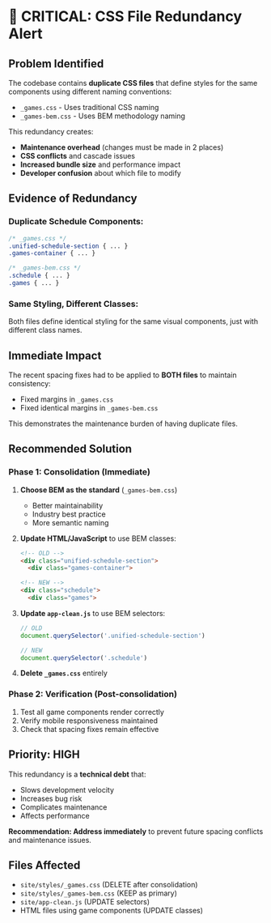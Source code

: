 # 🚨 CRITICAL: CSS File Redundancy Alert

## Problem Identified

The codebase contains **duplicate CSS files** that define styles for the same components using different naming conventions:

- `_games.css` - Uses traditional CSS naming
- `_games-bem.css` - Uses BEM methodology naming

This redundancy creates:
- **Maintenance overhead** (changes must be made in 2 places)
- **CSS conflicts** and cascade issues
- **Increased bundle size** and performance impact
- **Developer confusion** about which file to modify

## Evidence of Redundancy

### Duplicate Schedule Components:
```css
/* _games.css */
.unified-schedule-section { ... }
.games-container { ... }

/* _games-bem.css */
.schedule { ... }
.games { ... }
```

### Same Styling, Different Classes:
Both files define identical styling for the same visual components, just with different class names.

## Immediate Impact

The recent spacing fixes had to be applied to **BOTH files** to maintain consistency:
- Fixed margins in `_games.css` 
- Fixed identical margins in `_games-bem.css`

This demonstrates the maintenance burden of having duplicate files.

## Recommended Solution

### Phase 1: Consolidation (Immediate)
1. **Choose BEM as the standard** (`_games-bem.css`)
   - Better maintainability
   - Industry best practice
   - More semantic naming

2. **Update HTML/JavaScript** to use BEM classes:
   ```html
   <!-- OLD -->
   <div class="unified-schedule-section">
     <div class="games-container">
   
   <!-- NEW -->
   <div class="schedule">
     <div class="games">
   ```

3. **Update `app-clean.js`** to use BEM selectors:
   ```javascript
   // OLD
   document.querySelector('.unified-schedule-section')
   
   // NEW  
   document.querySelector('.schedule')
   ```

4. **Delete `_games.css`** entirely

### Phase 2: Verification (Post-consolidation)
1. Test all game components render correctly
2. Verify mobile responsiveness maintained
3. Check that spacing fixes remain effective

## Priority: HIGH

This redundancy is a **technical debt** that:
- Slows development velocity
- Increases bug risk
- Complicates maintenance
- Affects performance

**Recommendation: Address immediately** to prevent future spacing conflicts and maintenance issues.

## Files Affected
- `site/styles/_games.css` (DELETE after consolidation)
- `site/styles/_games-bem.css` (KEEP as primary)
- `site/app-clean.js` (UPDATE selectors)
- HTML files using game components (UPDATE classes)
